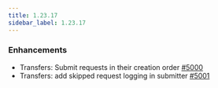 ```yaml
---
title: 1.23.17
sidebar_label: 1.23.17
---
```


### Enhancements

- Transfers: Submit requests in their creation order [#5000](https://github.com/rucio/rucio/issues/5000)
- Transfers: add skipped request logging in submitter [#5001](https://github.com/rucio/rucio/issues/5001)
